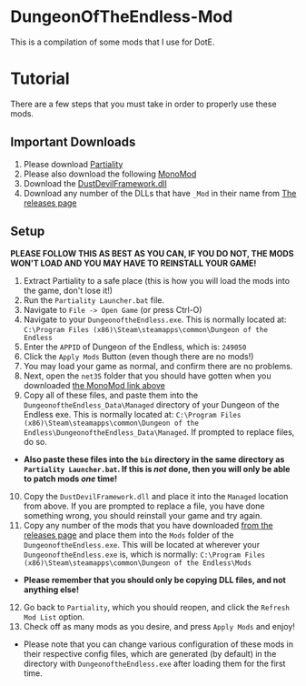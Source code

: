# DungeonOfTheEndless-Mod
This is a compilation of some mods that I use for DotE.

# Tutorial
There are a few steps that you must take in order to properly use these mods.
## Important Downloads
1. Please download [Partiality](https://github.com/PartialityModding/PartialityLauncher/releases/download/0.3.11/PartialityLauncher.zip)
2. Please also download the following [MonoMod](https://0x0ade.visualstudio.com/e07cb5e7-fa7f-457d-982b-3323979ed1b7/_apis/build/builds/156/artifacts?artifactName=net35&api-version=5.0-preview.4&%24format=zip)
3. Download the [DustDevilFramework.dll](https://github.com/sc2ad/DungeonOfTheEndless-Mod/releases/download/2.0.0/DustDevilFramework.dll)
3. Download any number of the DLLs that have `_Mod` in their name from [The releases page](https://github.com/sc2ad/DungeonOfTheEndless-Mod/releases)
## Setup
**PLEASE FOLLOW THIS AS BEST AS YOU CAN, IF YOU DO NOT, THE MODS WON'T LOAD AND YOU MAY HAVE TO REINSTALL YOUR GAME!**
1. Extract Partiality to a safe place (this is how you will load the mods into the game, don't lose it!)
2. Run the `Partiality Launcher.bat` file.
3. Navigate to `File -> Open Game` (or press Ctrl-O)
4. Navigate to your `DungeonoftheEndless.exe`. This is normally located at: `C:\Program Files (x86)\Steam\steamapps\common\Dungeon of the Endless`
5. Enter the `APPID` of Dungeon of the Endless, which is: `249050`
6. Click the `Apply Mods` Button (even though there are no mods!)
7. You may load your game as normal, and confirm there are no problems.
8. Next, open the `net35` folder that you should have gotten when you downloaded [the MonoMod link above](https://0x0ade.visualstudio.com/e07cb5e7-fa7f-457d-982b-3323979ed1b7/_apis/build/builds/156/artifacts?artifactName=net35&api-version=5.0-preview.4&%24format=zip)
9. Copy all of these files, and paste them into the `DungeonoftheEndless_Data\Managed` directory of your Dungeon of the Endless exe. This is normally located at: `C:\Program Files (x86)\Steam\steamapps\common\Dungeon of the Endless\DungeonoftheEndless_Data\Managed`. If prompted to replace files, do so.
- **Also paste these files into the `bin` directory in the same directory as `Partiality Launcher.bat`. If this is _not_ done, then you will only be able to patch mods _one_ time!**
10. Copy the `DustDevilFramework.dll` and place it into the `Managed` location from above. If you are prompted to replace a file, you have done something wrong, you should reinstall your game and try again.
11. Copy any number of the mods that you have downloaded [from the releases page](https://github.com/sc2ad/DungeonOfTheEndless-Mod/releases) and place them into the `Mods` folder of the `DungeonoftheEndless.exe`. This will be located at wherever your `DungeonoftheEndless.exe` is, which is normally: `C:\Program Files (x86)\Steam\steamapps\common\Dungeon of the Endless\Mods`
- **Please remember that you should only be copying DLL files, and not anything else!**
12. Go back to `Partiality`, which you should reopen, and click the `Refresh Mod List` option.
13. Check off as many mods as you desire, and press `Apply Mods` and enjoy!
- Please note that you can change various configuration of these mods in their respective config files, which are generated (by default) in the directory with `DungeonoftheEndless.exe` after loading them for the first time.
